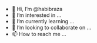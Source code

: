 - 👋 Hi, I’m @habibraza
- 👀 I’m interested in ...
- 🌱 I’m currently learning ...
- 💞️ I’m looking to collaborate on ...
- 📫 How to reach me ...

<!---
habibraza/habibraza is a ✨ special ✨ repository because its `README.md` (this file) appears on your GitHub profile.
You can click the Preview link to take a look at your changes.
--->
